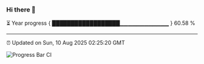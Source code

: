 ### Hi there 👋

⏳ Year progress { ██████████████████▁▁▁▁▁▁▁▁▁▁▁▁ } 60.58 %

---

⏰ Updated on Sun, 10 Aug 2025 02:25:20 GMT

![Progress Bar CI](https://github.com/ZhaoGui/ZhaoGui/workflows/Progress%20Bar%20CI/badge.svg)
